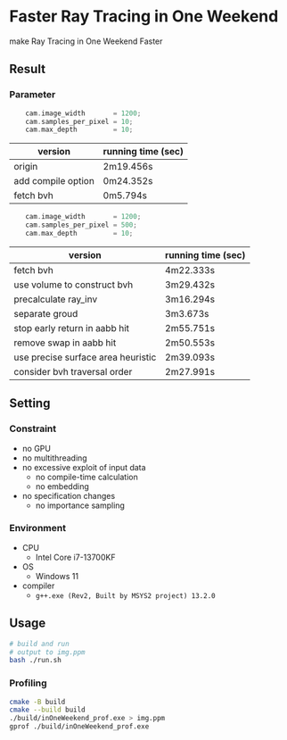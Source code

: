 # Faster Ray Tracing in One Weekend

make Ray Tracing in One Weekend Faster

## Result

### Parameter
```cpp
    cam.image_width       = 1200;
    cam.samples_per_pixel = 10;
    cam.max_depth         = 10;
```

| version | running time (sec) |
| ---- | ---- |
| origin | 2m19.456s |
| add compile option | 0m24.352s |
| fetch bvh | 0m5.794s |


```cpp
    cam.image_width       = 1200;
    cam.samples_per_pixel = 500;
    cam.max_depth         = 10;
```
| version | running time (sec) |
| ---- | ---- |
| fetch bvh | 4m22.333s |
| use volume to construct bvh | 3m29.432s |
| precalculate ray_inv | 3m16.294s |
| separate groud | 3m3.673s |
| stop early return in aabb hit | 2m55.751s |
| remove swap in aabb hit | 2m50.553s |
| use precise surface area heuristic | 2m39.093s |
| consider bvh traversal order | 2m27.991s |

## Setting
### Constraint
- no GPU
- no multithreading
- no excessive exploit of input data
  - no compile-time calculation
  - no embedding
- no specification changes
  - no importance sampling

### Environment
- CPU
  - Intel Core i7-13700KF
- OS
  - Windows 11
- compiler
  - `g++.exe (Rev2, Built by MSYS2 project) 13.2.0`

## Usage
```bash
# build and run
# output to img.ppm
bash ./run.sh
```

### Profiling
```bash
cmake -B build
cmake --build build
./build/inOneWeekend_prof.exe > img.ppm
gprof ./build/inOneWeekend_prof.exe
```
